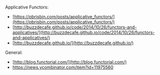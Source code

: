 

Applicative Functors:
* [https://pbrisbin.com/posts/applicative_functors/](https://pbrisbin.com/posts/applicative_functors/)
* [http://buzzdecafe.github.io/code/2014/10/26/functors-and-applicatives/](http://buzzdecafe.github.io/code/2014/10/26/functors-and-applicatives/)
* [http://buzzdecafe.github.io/](http://buzzdecafe.github.io/)

General:
* [http://blog.functorial.com/](http://blog.functorial.com/)
* https://news.ycombinator.com/item?id=11975560
